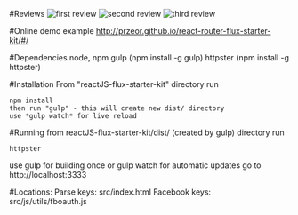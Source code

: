 #Reviews
![first review](http://screenshu.com/static/uploads/temporary/nu/zz/oq/tn8s6s.jpg)
![second review](http://screenshu.com/static/uploads/temporary/dk/kc/vm/z2k5bk.jpg)
![third review](http://screenshu.com/static/uploads/temporary/uc/5e/nc/j54m4x.jpg)

#Online demo example
http://przeor.github.io/react-router-flux-starter-kit/#/

#Dependencies
	node, npm
	gulp (npm install -g gulp)
	httpster (npm install -g httpster)

#Installation
From "reactJS-flux-starter-kit" directory run

	npm install
	then run "gulp" - this will create new dist/ directory
	use *gulp watch* for live reload

#Running
from reactJS-flux-starter-kit/dist/ (created by gulp) directory run
    
	httpster

use gulp for building once or gulp watch for automatic updates
	go to http://localhost:3333		

#Locations:
	Parse keys: src/index.html
	Facebook keys: src/js/utils/fboauth.js
